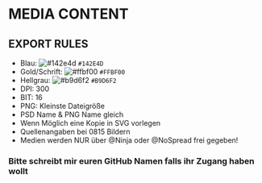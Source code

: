 ﻿# MEDIA CONTENT

## EXPORT RULES
* Blau: ![#142e4d](https://placehold.it/15/142e4d/000000?text=+) `#142E4D`
* Gold/Schrift: ![#ffbf00](https://placehold.it/15/ffbf00/000000?text=+) `#FFBF00`
* Hellgrau: ![#b9d6f2](https://placehold.it/15/b9d6f2/000000?text=+) `#B9D6F2`
* DPI: 300
* BIT: 16
* PNG: Kleinste Dateigröße
* PSD Name & PNG Name gleich
* Wenn Möglich eine Kopie in SVG vorlegen
* Quellenangaben bei 0815 Bildern
* Medien werden NUR über @Ninja oder @NoSpread frei gegeben!

### Bitte schreibt mir euren GitHub Namen falls ihr Zugang haben wollt
